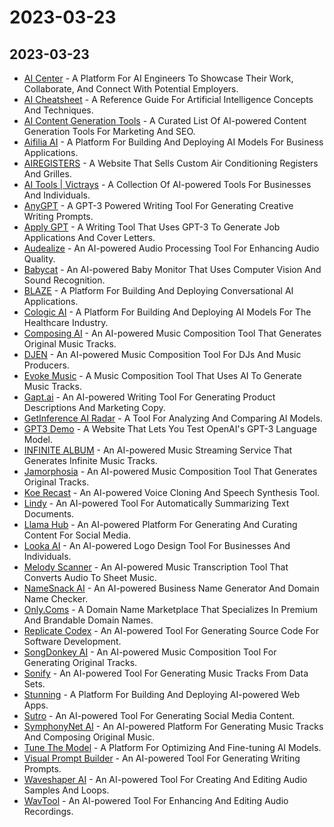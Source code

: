 # 2023-03-23

## 2023-03-23



* [AI Center](https://www.aicenter.ai/) - A Platform For AI Engineers To Showcase Their Work, Collaborate, And Connect With Potential Employers.
* [AI Cheatsheet](https://aicheatsheet.comuzi.xyz/) - A Reference Guide For Artificial Intelligence Concepts And Techniques.
* [AI Content Generation Tools](https://airtable.com/shrDxAxCCxAZVtMnt/tbl3FzgFjvvuYZMm9) - A Curated List Of AI-powered Content Generation Tools For Marketing And SEO.
* [Aifilia AI](https://www.aifilia.com/) - A Platform For Building And Deploying AI Models For Business Applications.
* [AIREGISTERS](https://airegisters.com/) - A Website That Sells Custom Air Conditioning Registers And Grilles.
* [AI Tools | Victrays](https://victrays.com/ai-tools/) - A Collection Of AI-powered Tools For Businesses And Individuals.
* [AnyGPT](https://anygpt.app/?ref=producthunt) - A GPT-3 Powered Writing Tool For Generating Creative Writing Prompts.
* [Apply GPT](https://www.applygpt.com/) - A Writing Tool That Uses GPT-3 To Generate Job Applications And Cover Letters.
* [Audealize](https://audealize.appspot.com/) - An AI-powered Audio Processing Tool For Enhancing Audio Quality.
* [Babycat](https://babycat.io/) - An AI-powered Baby Monitor That Uses Computer Vision And Sound Recognition.
* [BLAZE](https://www.blaze.tech/) - A Platform For Building And Deploying Conversational AI Applications.
* [Cologic AI](https://www.cologic.ai/) - A Platform For Building And Deploying AI Models For The Healthcare Industry.
* [Composing AI](https://composing.ai/) - An AI-powered Music Composition Tool That Generates Original Music Tracks.
* [DJEN](https://djen.co/) - An AI-powered Music Composition Tool For DJs And Music Producers.
* [Evoke Music](https://evokemusic.ai/music) - A Music Composition Tool That Uses AI To Generate Music Tracks.
* [Gapt.ai](https://gapt.ai/) - An AI-powered Writing Tool For Generating Product Descriptions And Marketing Copy.
* [GetInference AI Radar](https://airadar.getinference.com/) - A Tool For Analyzing And Comparing AI Models.
* [GPT3 Demo](https://gpt3demo.com/) - A Website That Lets You Test OpenAI's GPT-3 Language Model.
* [INFINITE ALBUM](https://www.infinitealbum.io/) - An AI-powered Music Streaming Service That Generates Infinite Music Tracks.
* [Jamorphosia](https://www.jamorphosia.com/en/) - An AI-powered Music Composition Tool That Generates Original Tracks.
* [Koe Recast](https://koe.ai/) - An AI-powered Voice Cloning And Speech Synthesis Tool.
* [Lindy](https://www.lindy.ai/) - An AI-powered Tool For Automatically Summarizing Text Documents.
* [Llama Hub](https://llamahub.ai/) - An AI-powered Platform For Generating And Curating Content For Social Media.
* [Looka AI](https://looka.com/) - An AI-powered Logo Design Tool For Businesses And Individuals.
* [Melody Scanner](https://melodyscanner.com/) - An AI-powered Music Transcription Tool That Converts Audio To Sheet Music.
* [NameSnack AI](https://www.namesnack.com/) - An AI-powered Business Name Generator And Domain Name Checker.
* [Only.Coms](https://onlycoms.com/) - A Domain Name Marketplace That Specializes In Premium And Brandable Domain Names.
* [Replicate Codex](https://www.replicatecodex.com/) - An AI-powered Tool For Generating Source Code For Software Development.
* [SongDonkey AI](https://songdonkey.ai/) - An AI-powered Music Composition Tool For Generating Original Tracks.
* [Sonify](https://www.sonify.io/product/) - An AI-powered Tool For Generating Music Tracks From Data Sets.
* [Stunning](https://stunning.so/dashboard) - A Platform For Building And Deploying AI-powered Web Apps.
* [Sutro](https://withsutro.com/) - An AI-powered Tool For Generating Social Media Content.
* [SymphonyNet AI](https://symphonynet.github.io/) - An AI-powered Platform For Generating Music Tracks And Composing Original Music.
* [Tune The Model](https://tunethemodel.com/) - A Platform For Optimizing And Fine-tuning AI Models.
* [Visual Prompt Builder](https://tools.saxifrage.xyz/prompt) - An AI-powered Tool For Generating Writing Prompts.
* [Waveshaper AI](https://waveshaper.ai/) - An AI-powered Tool For Creating And Editing Audio Samples And Loops.
* [WavTool](https://wavtool.com/) - An AI-powered Tool For Enhancing And Editing Audio Recordings.

